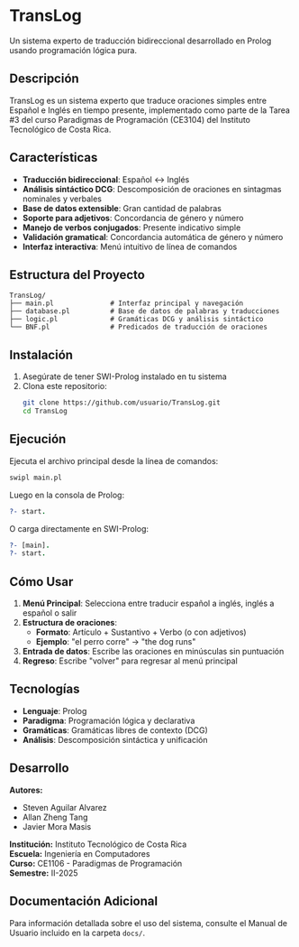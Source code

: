 # TransLog

Un sistema experto de traducción bidireccional desarrollado en Prolog usando programación lógica pura.

## Descripción

TransLog es un sistema experto que traduce oraciones simples entre Español e Inglés en tiempo presente, implementado como parte de la Tarea #3 del curso Paradigmas de Programación (CE3104) del Instituto Tecnológico de Costa Rica.

## Características

- **Traducción bidireccional**: Español ↔ Inglés
- **Análisis sintáctico DCG**: Descomposición de oraciones en sintagmas nominales y verbales
- **Base de datos extensible**: Gran cantidad de palabras
- **Soporte para adjetivos**: Concordancia de género y número
- **Manejo de verbos conjugados**: Presente indicativo simple
- **Validación gramatical**: Concordancia automática de género y número
- **Interfaz interactiva**: Menú intuitivo de línea de comandos

## Estructura del Proyecto

```
TransLog/
├── main.pl              # Interfaz principal y navegación
├── database.pl          # Base de datos de palabras y traducciones
├── logic.pl             # Gramáticas DCG y análisis sintáctico
└── BNF.pl               # Predicados de traducción de oraciones
```

## Instalación

1. Asegúrate de tener SWI-Prolog instalado en tu sistema
2. Clona este repositorio:
   ```bash
   git clone https://github.com/usuario/TransLog.git
   cd TransLog
   ```

## Ejecución

Ejecuta el archivo principal desde la línea de comandos:

```bash
swipl main.pl
```

Luego en la consola de Prolog:

```prolog
?- start.
```

O carga directamente en SWI-Prolog:

```prolog
?- [main].
?- start.
```

## Cómo Usar

1. **Menú Principal**: Selecciona entre traducir español a inglés, inglés a español o salir
2. **Estructura de oraciones**:
   - **Formato**: Artículo + Sustantivo + Verbo (o con adjetivos)
   - **Ejemplo**: "el perro corre" → "the dog runs"
3. **Entrada de datos**: Escribe las oraciones en minúsculas sin puntuación
4. **Regreso**: Escribe "volver" para regresar al menú principal

## Tecnologías

- **Lenguaje**: Prolog
- **Paradigma**: Programación lógica y declarativa
- **Gramáticas**: Gramáticas libres de contexto (DCG)
- **Análisis**: Descomposición sintáctica y unificación

## Desarrollo

**Autores:**
- Steven Aguilar Alvarez
- Allan Zheng Tang  
- Javier Mora Masis

**Institución:** Instituto Tecnológico de Costa Rica  
**Escuela:** Ingeniería en Computadores  
**Curso:** CE1106 - Paradigmas de Programación  
**Semestre:** II-2025

## Documentación Adicional

Para información detallada sobre el uso del sistema, consulte el Manual de Usuario incluido en la carpeta `docs/`.

